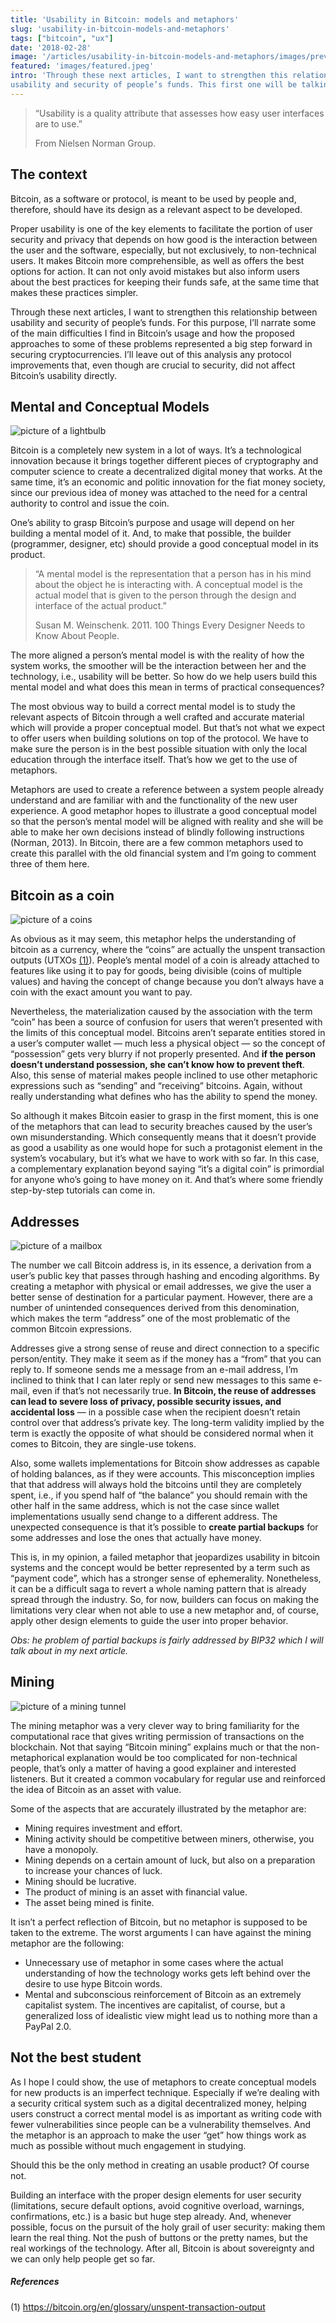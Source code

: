 ```yaml
---
title: 'Usability in Bitcoin: models and metaphors'
slug: 'usability-in-bitcoin-models-and-metaphors'
tags: ["bitcoin", "ux"]
date: '2018-02-28'
image: '/articles/usability-in-bitcoin-models-and-metaphors/images/preview.jpeg'
featured: 'images/featured.jpeg'
intro: 'Through these next articles, I want to strengthen this relationship between
usability and security of people’s funds. This first one will be talking about the use of mental models and metaphors in Bitcoin intefaces.'
---
```


> “Usability is a quality attribute that assesses how easy user interfaces are to use.”
>
> From Nielsen Norman Group.

## The context

Bitcoin, as a software or protocol, is meant to be used by people and, therefore, should have its design as a relevant aspect to be developed.

Proper usability is one of the key elements to facilitate the portion of
user security and privacy that depends on how good is the interaction between the user and the software, especially, but not exclusively, to non-technical users. It makes Bitcoin more comprehensible, as well as offers the best options for action. It can not only avoid mistakes but also inform users about the best practices for keeping their funds safe, at the same time that makes these practices simpler.

Through these next articles, I want to strengthen this relationship between
usability and security of people’s funds. For this purpose, I’ll narrate some of
the main difficulties I find in Bitcoin’s usage and how the proposed approaches to some of these problems represented a big step forward in securing cryptocurrencies. I’ll leave out of this analysis any protocol improvements that, even though are crucial to security, did not affect Bitcoin’s usability directly.

## Mental and Conceptual Models

![picture of a lightbulb](images/image1.jpeg)

Bitcoin is a completely new system in a lot of ways. It’s a technological
innovation because it brings together different pieces of cryptography and
computer science to create a decentralized digital money that works. At the
same time, it’s an economic and politic innovation for the fiat money society,
since our previous idea of money was attached to the need for a central
authority to control and issue the coin.

One’s ability to grasp Bitcoin’s purpose and usage will depend on her
building a mental model of it. And, to make that possible, the builder
(programmer, designer, etc) should provide a good conceptual model in its
product.

> “A mental model is the representation that a person has in his mind about the object he is interacting with. A conceptual model is the actual model that is given to the person through the design and interface of the actual product.”
>
> Susan M. Weinschenk. 2011. 100 Things Every Designer Needs to Know About People.

The more aligned a person’s mental model is with the reality of how the system works, the smoother will be the interaction between her and the technology, i.e., usability will be better. So how do we help users build this mental model and what does this mean in terms of practical consequences?

The most obvious way to build a correct mental model is to study the relevant
aspects of Bitcoin through a well crafted and accurate material which will
provide a proper conceptual model. But that’s not what we expect to offer users when building solutions on top of the protocol. We have to make sure the person is in the best possible situation with only the local education through the interface itself. That’s how we get to the use of metaphors.

Metaphors are used to create a reference between a system people already
understand and are familiar with and the functionality of the new user
experience. A good metaphor hopes to illustrate a good conceptual model so that the person’s mental model will be aligned with reality and she will be able to make her own decisions instead of blindly following instructions (Norman, 2013). In Bitcoin, there are a few common metaphors used to create this parallel with the old financial system and I’m going to comment three of them here.

## Bitcoin as a coin

![picture of a coins](images/image2.jpeg)

As obvious as it may seem, this metaphor helps the understanding of bitcoin as a currency, where the “coins” are actually the unspent transaction outputs (UTXOs [(1)](#references)). People’s mental model of a coin is already attached to features like
using it to pay for goods, being divisible (coins of multiple values) and having the concept of change because you don’t always have a coin with the exact amount you want to pay.

Nevertheless, the materialization caused by the association with the term
“coin” has been a source of confusion for users that weren’t presented with the limits of this conceptual model. Bitcoins aren’t separate entities stored in a user’s computer wallet — much less a physical object — so the concept of “possession” gets very blurry if not properly presented. And **if the person doesn’t understand possession, she can’t know how to prevent theft**. Also, this sense of material makes people inclined to use other metaphoric expressions such as “sending” and “receiving” bitcoins. Again, without really understanding what defines who has the ability to spend the money.

So although it makes Bitcoin easier to grasp in the first moment, this is one of the metaphors that can lead to security breaches caused by the user’s own misunderstanding. Which consequently means that it doesn’t provide as good a usability as one would hope for such a protagonist element in the system’s vocabulary, but it’s what we have to work with so far. In this case, a complementary explanation beyond saying “it’s a digital coin” is primordial for anyone who’s going to have money on it. And that’s where some friendly step-by-step tutorials can come in.

## Addresses

![picture of a mailbox](images/image3.jpeg)

The number we call Bitcoin address is, in its essence, a derivation
from a user’s public key that passes through hashing and encoding algorithms. By creating a metaphor with physical or email addresses, we give the user a better sense of destination for a particular payment. However, there are a number of unintended consequences derived from this denomination, which makes the term “address” one of the most problematic of the common Bitcoin expressions.

Addresses give a strong sense of reuse and direct connection to a specific
person/entity. They make it seem as if the money has a “from” that you can
reply to. If someone sends me a message from an e-mail address, I’m inclined to think that I can later reply or send new messages to this same e-mail, even if that’s not necessarily true. **In Bitcoin, the reuse of addresses can lead to severe loss of privacy, possible security issues, and accidental loss** — in a possible case when the recipient doesn’t retain control over that address’s private key. The long-term validity implied by the term is exactly the opposite of what should be considered normal when it comes to Bitcoin, they are single-use tokens.

Also, some wallets implementations for Bitcoin show addresses as capable of holding balances, as if they were accounts. This misconception implies that that address will always hold the bitcoins until they are completely spent, i.e., if you spend half of “the balance” you should remain with the other half in the same address, which is not the case since wallet implementations usually send change to a different address. The unexpected consequence is that it’s possible to **create partial backups** for some addresses and lose the ones that actually have money.

This is, in my opinion, a failed metaphor that jeopardizes usability in bitcoin systems and the concept would be better represented by a term such as “payment code”, which has a stronger sense of ephemerality. Nonetheless, it can be a difficult saga to revert a whole naming pattern that is already spread through the industry. So, for now, builders can focus on making the limitations very clear when not able to use a new metaphor and, of course, apply other design elements to guide the user into proper behavior.

*Obs: he problem of partial backups is fairly addressed by BIP32 which I will talk about in my next article.*

## Mining

![picture of a mining tunnel](images/image4.jpeg)

The mining metaphor was a very clever way to bring familiarity for the computational race that gives writing permission of transactions on the
blockchain. Not that saying “Bitcoin mining” explains much or that the non-metaphorical explanation would be too complicated for non-technical people, that’s only a matter of having a good explainer and interested listeners. But it created a common vocabulary for regular use and reinforced the idea of Bitcoin as an asset with value.

Some of the aspects that are accurately illustrated by the metaphor are:

- Mining requires investment and effort.
- Mining activity should be competitive between miners, otherwise, you have a monopoly.
- Mining depends on a certain amount of luck, but also on a preparation to increase your chances of luck.
- Mining should be lucrative.
- The product of mining is an asset with financial value.
- The asset being mined is finite.

It isn’t a perfect reflection of Bitcoin, but no metaphor is supposed to be
taken to the extreme. The worst arguments I can have against the mining
metaphor are the following:

- Unnecessary use of metaphor in some cases where the actual understanding of how the technology works gets left behind over the desire to use hype Bitcoin words.
- Mental and subconscious reinforcement of Bitcoin as an extremely capitalist system. The incentives are capitalist, of course, but a generalized loss of idealistic view might lead us to nothing more than a PayPal 2.0.

## Not the best student

As I hope I could show, the use of metaphors to create conceptual models for new products is an imperfect technique. Especially if we’re dealing with a security critical system such as a digital decentralized money, helping users construct a correct mental model is as important as writing code with fewer vulnerabilities since people can be a vulnerability themselves. And the metaphor is an approach to make the user “get” how things work as much as possible without much engagement in studying.

Should this be the only method in creating an usable product? Of course not.

Building an interface with the proper design elements for user security (limitations, secure default options, avoid cognitive overload, warnings, confirmations, etc.) is a basic but huge step already. And, whenever possible, focus on the pursuit of the holy grail of user security: making them learn the real thing. Not the push of buttons or the pretty names, but the real workings of the technology. After all, Bitcoin is about sovereignty and we can only help people get so far.

##### References

(1) https://bitcoin.org/en/glossary/unspent-transaction-output
